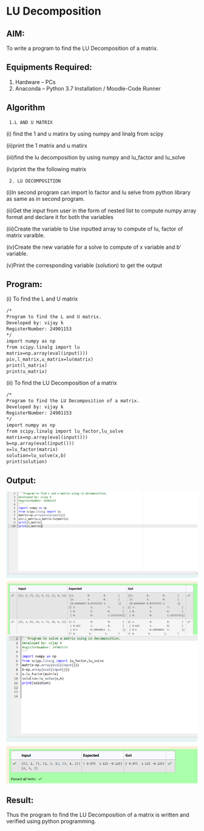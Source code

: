 # LU Decomposition 

## AIM:
To write a program to find the LU Decomposition of a matrix.

## Equipments Required:
1. Hardware – PCs
2. Anaconda – Python 3.7 Installation / Moodle-Code Runner

## Algorithm

     1.L AND U MATRIX

(i) find the 1 and u matirx by using numpy and linalg from scipy

(ii)print the 1 matrix and u matirx

(iii)find the lu decomposition by using numpy and lu_factor and lu_solve

(iv)print the the following  matrix 

     2. LU DECOMPOSITION

(i)In second program can import lo factor and lu selve from python library as same as in second program.

(ii)Get the input from user in the form of nested list to compute numpy array format and declare it for both the variables

(iii)Create the variable to Use inputted array to compute of lu, factor of matrix varaible.

(iv)Create the new variable for a solve to compute of x variable and b' variable.

(v)Print the corresponding variable (solution) to get the output
 

## Program:
(i) To find the L and U matrix
```
/*
Program to find the L and U matrix.
Developed by: vijay k
RegisterNumber: 24901153
*/
import numpy as np
from scipy.linalg import lu
matrix=np.array(eval(input()))
piv,l_matrix,u_matrix=lu(matrix)
print(l_matrix)
print(u_matrix)
```
(ii) To find the LU Decomposition of a matrix
```
/*
Program to find the LU Decomposition of a matrix.
Developed by: vijay k
RegisterNumber: 24901153
*/
import numpy as np
from scipy.linalg import lu_factor,lu_solve
matrix=np.array(eval(input()))
b=np.array(eval(input()))
x=lu_factor(matrix)
solution=lu_solve(x,b)
print(solution)
```

## Output:
![alt text](image.png)
![alt text](image-1.png)


## Result:
Thus the program to find the LU Decomposition of a matrix is written and verified using python programming.

